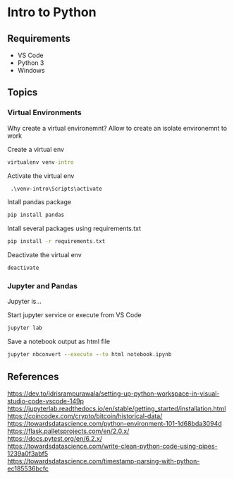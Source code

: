 # Intro to Python

## Requirements

* VS Code
* Python 3
* Windows

## Topics

### Virtual Environments

Why create a virtual environemnt? Allow to create an isolate environemnt to work 

Create a virtual env
```cmd
virtualenv venv-intro
```

Activate the virtual env
```cmd
 .\venv-intro\Scripts\activate
```

Intall pandas package 

```cmd
pip install pandas
```
Intall several packages using requirements.txt

```cmd
pip install -r requirements.txt
```

Deactivate the virtual env

```cmd
deactivate
```

### Jupyter and Pandas

Jupyter is...


Start jupyter service or execute from VS Code

```cmd
jupyter lab
```

Save a notebook output as html file

```cmd
jupyter nbconvert --execute --to html notebook.ipynb
```


## References

https://dev.to/idrisrampurawala/setting-up-python-workspace-in-visual-studio-code-vscode-149p   
https://jupyterlab.readthedocs.io/en/stable/getting_started/installation.html  
https://coincodex.com/crypto/bitcoin/historical-data/  
https://towardsdatascience.com/python-environment-101-1d68bda3094d  
https://flask.palletsprojects.com/en/2.0.x/  
https://docs.pytest.org/en/6.2.x/  
https://towardsdatascience.com/write-clean-python-code-using-pipes-1239a0f3abf5  
https://towardsdatascience.com/timestamp-parsing-with-python-ec185536bcfc  